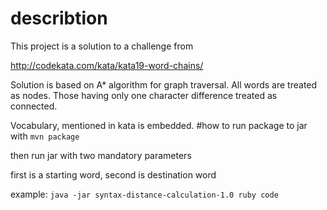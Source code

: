 # describtion

This project is a solution to a challenge from
 
 http://codekata.com/kata/kata19-word-chains/
 
 Solution is based on A* algorithm for graph traversal. 
 All words are treated as nodes. 
 Those having only one character difference treated as connected.

Vocabulary, mentioned in kata is embedded.
#how to run 
package to jar with  `mvn package`

then run jar with two mandatory parameters

first is a starting word, second is destination word

example:  `java -jar syntax-distance-calculation-1.0 ruby code`
